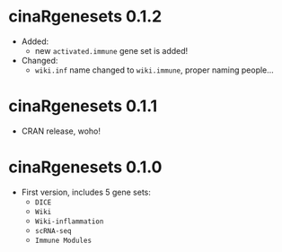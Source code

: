 # cinaRgenesets 0.1.2

* Added:
    - new `activated.immune` gene set is added!
* Changed:
    - `wiki.inf` name changed to `wiki.immune`, proper naming people... 

# cinaRgenesets 0.1.1

- CRAN release, woho!

# cinaRgenesets 0.1.0

* First version, includes 5 gene sets:
    - `DICE`
    - `Wiki` 
    - `Wiki-inflammation`
    - `scRNA-seq` 
    - `Immune Modules`